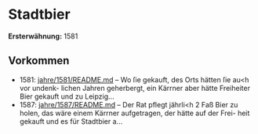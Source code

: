 # Stadtbier

**Ersterwähnung:** 1581

## Vorkommen
- 1581: [jahre/1581/README.md](../jahre/1581/README.md) – Wo ſie gekauft, des Orts hätten ſie au<h vor undenk-
lichen Jahren geherbergt, ein Kärrner aber hätte Freiheiter
Bier gekauft und zu Leipzig...
- 1587: [jahre/1587/README.md](../jahre/1587/README.md) – Der Rat pflegt jährli<h 2 Faß Bier zu holen, das
wäre einem Kärrner aufgetragen, der hätte auf der Frei-
heit gekauft und es für Stadtbier a...
